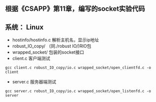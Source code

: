 ## 根据《CSAPP》第11章，编写的socket实验代码
## 系统： Linux
* hostinfo/hostinfo.c 解析主机名，显示ip地址
* robust_IO_copy/ （同./robust IO/)RIO包
* wrapped_socket/ 包装的socket接口
* client.c 客户端测试
```shell
gcc client.c robust_IO_copy/io.c wrapped_socket/open_clientfd.c -o client
```
* server.c 服务器端测试
```shell
gcc server.c robust_IO_copy/io.c wrapped_socket/open_listenfd.c -o server
```